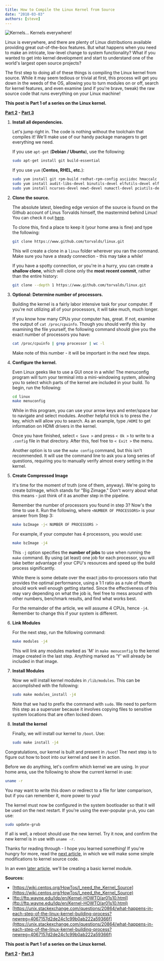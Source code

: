 ```yaml
---
title: How to Compile the Linux Kernel from Source
date: "2018-03-03"
authors: [steve]
---
```


![Kernels... Kernels everywhere!](/img/blog/featured/kernels.jpg)

Linux is everywhere, and there are plenty of Linux distributions available providing great out-of-the-box features. But what happens when you need to make an intricate, low-level change to system functionality? What if you wanted to get into kernel development and start to understand one of the world's largest open source projects?

The first step to doing all of these things is compiling the Linux kernel from source. While it may seem tedious or trivial at first, this process will get you down in the weeds of the OS, allowing you to turn modules on or off, search for kernel features, and even examine (and if you're brave, tweak) the raw source code that runs everything on your Linux machine!

<!--truncate-->

**This post is Part 1 of a series on the Linux kernel.**

**[Part 2][part2] - [Part 3][part3]**

1. **Install all dependencies.**

    Let's jump right in. The code is nothing without the toolchain that compiles it! We'll make use of our handy package managers to get everything we need.

    If you use `apt-get` (**Debian / Ubuntu**), use the following:
    ```bash
    sudo apt-get install git build-essential
    ```
    If you use `yum` (**Centos, RHEL, etc.**):
    ```bash
    sudo yum install git rpm-build redhat-rpm-config asciidoc hmaccalc perl-ExtUtils-Embed pesign xmlto
    sudo yum install audit-libs-devel binutils-devel elfutils-devel elfutils-libelf-devel
    sudo yum install ncurses-devel newt-devel numactl-devel pciutils-devel python-devel zlib-devel
    ```

2. **Clone the source.**

    The absolute latest, bleeding edge version of the source is found on the Github account of Linus Torvalds himself, the mastermind behind Linux! You can check it out [here](https://www.github.com/torvalds/linux).

    To clone this, find a place to keep it (your home area is fine) and type the following:

    ```bash
    git clone https://www.github.com/torvalds/linux.git
    ```

    This will create a clone in a `linux` folder wherever you ran the command. Make sure you have a steady connection - this may take a while!

    If you have a spotty connection, or you're in a hurry, you can create a **shallow clone**, which will clone only the **most recent commit**, rather than the entire history:

    ```bash
    git clone --depth 1 https://www.github.com/torvalds/linux.git
    ```

3. **Optional: Determine number of processors.**

    Building the kernel is a fairly labor intensive task for your computer. If you're not utilizing all of your processors, it will take much, much longer.

    If you know how many CPUs your computer has, great. If not, examine the output of `cat /proc/cpuinfo`. Though you should verify this by examining the file yourself, the following command should give you the exact number of processors you have:

    ```bash
    cat /proc/cpuinfo | grep processor | wc -l
    ```

    Make note of this number - it will be important in the next few steps.

4. **Configure the kernel.**

    Even Linux geeks like to use a GUI once in a while! The menuconfig program will turn your terminal into a mini-windowing system, allowing you to select which parts of the kernel are included in your build. To begin, run the following:

    ```bash
    cd linux
    make menuconfig
    ```

    While in this program, you can use your arrow keys and enter/space bar to navigate and select modules. Another helpful trick is to press the `/` key, which will allow you to search. As an example, type `/HDMI` to get information on HDMI drivers in the kernel.

    Once you have finished, select `< Save >` and press `< Ok >` to write to a `.config` file in that directory. After this, feel free to `< Exit >` the menu.

    Another option is to use the `make config` command, but this isn't recommended. It will use the command line to ask you a long series of questions, requiring you to manually verify almost every setting in the kernel.

5. **Create Compressed Image**

    It's time for the moment of truth (one of them, anyway). We're going to create bzImage, which stands for "Big Zimage." Don't worry about what this means - just think of it as another step in the pipeline.

    Remember the number of processors you found in step 3? Now's the time to use it. Run the following, where `<NUMBER OF PROCESSORS>` is your answer from Step 3:
    ```bash
    make bzImage -j< NUMBER OF PROCESSORS >
    ```

    For example, if your computer has 4 processors, you would use:
    ```bash
    make bzImage -j4
    ```

    This `-j` option specifies the **number of jobs** to use when running the `make` command. By using (at least) one job for each processor, you will take better advantage of your CPU's resources and speed up the build process significantly.

    While there is some debate over the exact jobs-to-processors ratio that provides the optimal performance, using a 1:1 ratio as a rule of thumb should work well enough getting started. Since the effectiveness of this may vary depending on what the job is, feel free to mess around with other numbers, benchmark results, and find what works best.

    For the remainder of the article, we will assume 4 CPUs, hence `-j4`. Remember to change this if your system is different.

6. **Link Modules**

    For the next step, run the following command:

    ```bash
    make modules -j4
    ```

    This will link any modules marked as 'M' in `make menuconfig` to the kernel image created in the last step. Anything marked as 'Y' will already be included in that image.
7. **Install Modules**

    Now we will install kernel modules in `/lib/modules`. This can be accomplished with the following:

    ```bash
    sudo make modules_install -j4
    ```
    Note that we had to prefix the command with `sudo`. We need to perform this step as a superuser because it involves copying files to sensitive system locations that are often locked down.

8. **Install the kernel**

    Finally, we will install our kernel to `/boot`. Use:

    ```bash
    sudo make install -j4
    ```

Congratulations, our kernel is built and present in `/boot`! The next step is to figure out how to boot into our kernel and see it in action.

Before we do anything, let's confirm which kernel we are using. In your home area, use the following to show the current kernel in use:

```bash
uname -r
```

You may want to write this down or redirect to a file for later comparison, but if you can remember it, more power to you!

The kernel must now be configured in the system bootloader so that it will be used on the next restart. If you're using the ever-popular `grub`, you can use:

```bash
sudo update-grub
```

If all is well, a reboot should use the new kernel. Try it now, and confirm the new kernel is in use with `uname -r`.

Thanks for reading through - I hope you learned something! If you're hungry for more, read the [next article][part2], in which we will make some simple modifications to kernel source code.

In an even [later article][part3], we'll be creating a basic kernel module.

**Sources:**

* [https://wiki.centos.org/HowTos/I_need_the_Kernel_Source](https://wiki.centos.org/HowTos/I_need_the_Kernel_Source)
* [ftp://ftp.wayne.edu/ldp/en/Kernel-HOWTO/ar01s10.html](ftp://ftp.wayne.edu/ldp/en/Kernel-HOWTO/ar01s10.html)
* [https://unix.stackexchange.com/questions/20864/what-happens-in-each-step-of-the-linux-kernel-building-process?newreg=4067157d2de24c1c99b0ab222a59366f](https://unix.stackexchange.com/questions/20864/what-happens-in-each-step-of-the-linux-kernel-building-process?newreg=4067157d2de24c1c99b0ab222a59366f)

**This post is Part 1 of a series on the Linux kernel.**

**[Part 2][part2] - [Part 3][part3]**

[part1]: /blog/misc/linux-kernel-1-compile-from-source
[part2]: /blog/misc/linux-kernel-2-modifications
[part3]: /blog/misc/linux-kernel-3-first-module

